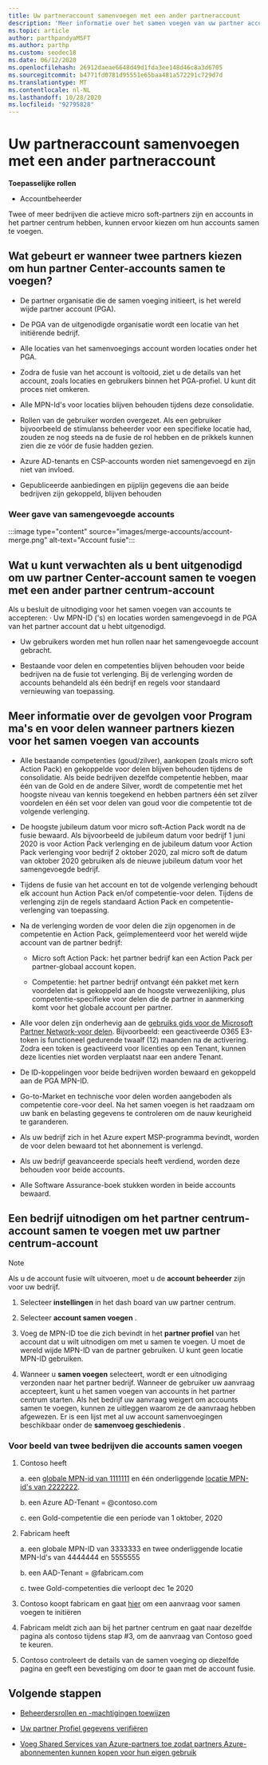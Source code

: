 ```yaml
---
title: Uw partneraccount samenvoegen met een ander partneraccount
description: 'Meer informatie over het samen voegen van uw partner account met een ander partner account in Partner Center: voor bedrijven die actief zijn van micro soft-partners in het partner centrum.'
ms.topic: article
author: parthpandyaMSFT
ms.author: parthp
ms.custom: seodec18
ms.date: 06/12/2020
ms.openlocfilehash: 26912daeae6648d49d1fda3ee148d46c8a3d6705
ms.sourcegitcommit: b4771fd0781d95551e65baa481a572291c729d7d
ms.translationtype: MT
ms.contentlocale: nl-NL
ms.lasthandoff: 10/28/2020
ms.locfileid: "92795828"
---
```

# <a name="merge-your-partner-account-with-another-partner-account"></a>Uw partneraccount samenvoegen met een ander partneraccount

**Toepasselijke rollen**

- Accountbeheerder

Twee of meer bedrijven die actieve micro soft-partners zijn en accounts in het partner centrum hebben, kunnen ervoor kiezen om hun accounts samen te voegen.

## <a name="what-happens-when-two-partners-elect-to-merge-their-partner-center-accounts"></a>Wat gebeurt er wanneer twee partners kiezen om hun partner Center-accounts samen te voegen?

- De partner organisatie die de samen voeging initieert, is het wereld wijde partner account (PGA).

- De PGA van de uitgenodigde organisatie wordt een locatie van het initiërende bedrijf.

- Alle locaties van het samenvoegings account worden locaties onder het PGA.

- Zodra de fusie van het account is voltooid, ziet u de details van het account, zoals locaties en gebruikers binnen het PGA-profiel. U kunt dit proces niet omkeren.

- Alle MPN-Id's voor locaties blijven behouden tijdens deze consolidatie.

- Rollen van de gebruiker worden overgezet. Als een gebruiker bijvoorbeeld de stimulanss beheerder voor een specifieke locatie had, zouden ze nog steeds na de fusie de rol hebben en de prikkels kunnen zien die ze vóór de fusie hadden gezien.

- Azure AD-tenants en CSP-accounts worden niet samengevoegd en zijn niet van invloed.

- Gepubliceerde aanbiedingen en pijplijn gegevens die aan beide bedrijven zijn gekoppeld, blijven behouden

### <a name="view-of-merged-accounts"></a>Weer gave van samengevoegde accounts

:::image type="content" source="images/merge-accounts/account-merge.png" alt-text="Account fusie":::

## <a name="what-to-expect-if-you-have-been-invited-to-merge-your-partner-center-account-with-another-partner-center-account"></a>Wat u kunt verwachten als u bent uitgenodigd om uw partner Center-account samen te voegen met een ander partner centrum-account

Als u besluit de uitnodiging voor het samen voegen van accounts te accepteren: · Uw MPN-ID ('s) en locaties worden samengevoegd in de PGA van het partner account dat u hebt uitgenodigd.

- Uw gebruikers worden met hun rollen naar het samengevoegde account gebracht.

- Bestaande voor delen en competenties blijven behouden voor beide bedrijven na de fusie tot verlenging. Bij de verlenging worden de accounts behandeld als één bedrijf en regels voor standaard vernieuwing van toepassing.

## <a name="understand-the-impacts-to-programs-and-benefits-when-partners-elect-to-merge-accounts"></a>Meer informatie over de gevolgen voor Program ma's en voor delen wanneer partners kiezen voor het samen voegen van accounts

- Alle bestaande competenties (goud/zilver), aankopen (zoals micro soft Action Pack) en gekoppelde voor delen blijven behouden tijdens de consolidatie. Als beide bedrijven dezelfde competentie hebben, maar één van de Gold en de andere Silver, wordt de competentie met het hoogste niveau van kennis toegekend en hebben partners één set zilver voordelen en één set voor delen van goud voor die competentie tot de volgende verlenging. 

- De hoogste jubileum datum voor micro soft-Action Pack wordt na de fusie bewaard. Als bijvoorbeeld de jubileum datum voor bedrijf 1 juni 2020 is voor Action Pack verlenging en de jubileum datum voor Action Pack verlenging voor bedrijf 2 oktober 2020, zal micro soft de datum van oktober 2020 gebruiken als de nieuwe jubileum datum voor het samengevoegde bedrijf.

- Tijdens de fusie van het account en tot de volgende verlenging behoudt elk account hun Action Pack en/of competentie-voor delen. Tijdens de verlenging zijn de regels standaard Action Pack en competentie-verlenging van toepassing.

- Na de verlenging worden de voor delen die zijn opgenomen in de competentie en Action Pack, geïmplementeerd voor het wereld wijde account van de partner bedrijf:

  - Micro soft Action Pack: het partner bedrijf kan een Action Pack per partner-globaal account kopen.

  - Competentie: het partner bedrijf ontvangt één pakket met kern voordelen dat is gekoppeld aan de hoogste verwezenlijking, plus competentie-specifieke voor delen die de partner in aanmerking komt voor het globale account per partner.

- Alle voor delen zijn onderhevig aan de [gebruiks gids voor de Microsoft Partner Network-voor delen](https://aka.ms/partner-benefits-use-guide). Bijvoorbeeld: een geactiveerde O365 E3-token is functioneel gedurende twaalf (12) maanden na de activering. Zodra een token is geactiveerd voor licenties op een Tenant, kunnen deze licenties niet worden verplaatst naar een andere Tenant.

- De ID-koppelingen voor beide bedrijven worden bewaard en gekoppeld aan de PGA MPN-ID.

- Go-to-Market en technische voor delen worden aangeboden als competentie core-voor deel. Na het samen voegen is het raadzaam om uw bank en belasting gegevens te controleren om de nauw keurigheid te garanderen.

- Als uw bedrijf zich in het Azure expert MSP-programma bevindt, worden de voor delen bewaard tot het abonnement is verlengd.

- Als uw bedrijf geavanceerde specials heeft verdiend, worden deze behouden voor beide accounts.

- Alle Software Assurance-boek stukken worden in beide accounts bewaard. 

## <a name="invite-a-company-to-merge-their-partner-center-account-with-your-partner-center-account"></a>Een bedrijf uitnodigen om het partner centrum-account samen te voegen met uw partner centrum-account

>[!Note]
>Als u de account fusie wilt uitvoeren, moet u de **account beheerder** zijn voor uw bedrijf.

1. Selecteer **instellingen** in het dash board van uw partner centrum. 

2. Selecteer **account samen voegen** .

3. Voeg de MPN-ID toe die zich bevindt in het **partner profiel** van het account dat u wilt uitnodigen om met u samen te voegen. U moet de wereld wijde MPN-ID van de partner gebruiken. U kunt geen locatie MPN-ID gebruiken.

4. Wanneer u **samen voegen** selecteert, wordt er een uitnodiging verzonden naar het partner bedrijf. Wanneer de gebruiker uw aanvraag accepteert, kunt u het samen voegen van accounts in het partner centrum starten. Als het bedrijf uw aanvraag weigert om accounts samen te voegen, kunnen ze uitleggen waarom ze de aanvraag hebben afgewezen. Er is een lijst met al uw account samenvoegingen beschikbaar onder de **samenvoeg geschiedenis** .
 
### <a name="example-of-two-companies-merging-accounts"></a>Voor beeld van twee bedrijven die accounts samen voegen

1. Contoso heeft 

    a. een [globale MPN-id van 1111111](https://partner.microsoft.com/pcv/accountsettings/connectedpartnerprofile) en één onderliggende [locatie MPN-id's van 2222222](https://partner.microsoft.com/pcv/accountsettings/locationsprofile).
  
    b. een Azure AD-Tenant = @contoso.com
 
    c. een Gold-competentie die een periode van 1 oktober, 2020
2. Fabricam heeft
 
    a.  een globale MPN-ID van 3333333 en twee onderliggende locatie MPN-Id's van 4444444 en 5555555

    b.  een AAD-Tenant = @fabricam.com

    c.  twee Gold-competenties die verloopt dec 1e 2020
3.  Contoso koopt fabricam en gaat [hier](https://partner.microsoft.com/dashboard/account/merger) om een aanvraag voor samen voegen te initiëren
4.  Fabricam meldt zich aan bij het partner centrum en gaat naar dezelfde pagina als contoso tijdens stap #3, om de aanvraag van Contoso goed te keuren.
5.  Contoso controleert de details van de samen voeging op diezelfde pagina en geeft een bevestiging om door te gaan met de account fusie.
    
## <a name="next-steps"></a>Volgende stappen

- [Beheerdersrollen en -machtigingen toewijzen](permissions-overview.md)

- [Uw partner Profiel gegevens verifiëren](update-your-partner-profile.md)

- [Voeg Shared Services van Azure-partners toe zodat partners Azure-abonnementen kunnen kopen voor hun eigen gebruik](shared-services.md)
